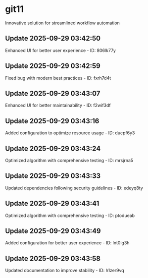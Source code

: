 # git11
Innovative solution for streamlined workflow automation

## Update 2025-09-29 03:42:50
Enhanced UI for better user experience - ID: 806lk77y


## Update 2025-09-29 03:42:59
Fixed bug with modern best practices - ID: fxrh7d4t


## Update 2025-09-29 03:43:07
Enhanced UI for better maintainability - ID: f2wif3df


## Update 2025-09-29 03:43:16
Added configuration to optimize resource usage - ID: ducpf6y3


## Update 2025-09-29 03:43:24
Optimized algorithm with comprehensive testing - ID: mrsjrna5


## Update 2025-09-29 03:43:33
Updated dependencies following security guidelines - ID: edeyq8ty


## Update 2025-09-29 03:43:41
Optimized algorithm with comprehensive testing - ID: ptodueab


## Update 2025-09-29 03:43:49
Added configuration for better user experience - ID: lnt0ig3h


## Update 2025-09-29 03:43:58
Updated documentation to improve stability - ID: h1zer9vq

